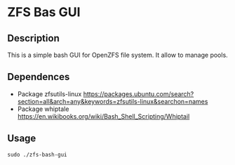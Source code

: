 # ZFS Bas GUI

## Description
This is a simple bash GUI for OpenZFS file system.
It allow to manage pools.

## Dependences
* Package zfsutils-linux
https://packages.ubuntu.com/search?section=all&arch=any&keywords=zfsutils-linux&searchon=names
* Package whiptale
https://en.wikibooks.org/wiki/Bash_Shell_Scripting/Whiptail

## Usage
`sudo ./zfs-bash-gui`
